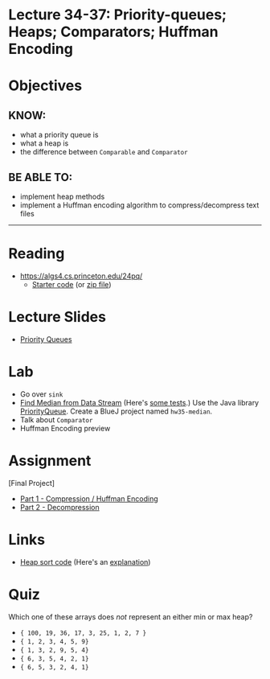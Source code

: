 # Lecture 34-37: Priority-queues; Heaps; Comparators; Huffman Encoding

# Objectives

## KNOW:
- what a priority queue is
- what a heap is
- the difference between `Comparable` and `Comparator`
  
## BE ABLE TO:
- implement heap methods
- implement a Huffman encoding algorithm to compress/decompress text files


---
# Reading

- https://algs4.cs.princeton.edu/24pq/
    - [Starter code](start/) (or [zip file](lec34.zip))


# Lecture Slides

- [Priority Queues](https://algs4.cs.princeton.edu/lectures/keynote/24PriorityQueues.pdf)


# Lab

- Go over `sink`
- [Find Median from Data Stream](https://leetcode.com/problems/find-median-from-data-stream/) (Here's [some tests](./MedianFinderTest.java).)
  Use the Java library [PriorityQueue](https://docs.oracle.com/en/java/javase/11/docs/api/java.base/java/util/PriorityQueue.html). Create a BlueJ project named `hw35-median`.
- Talk about `Comparator`
- Huffman Encoding preview


# Assignment

[Final Project]
- [Part 1 - Compression / Huffman Encoding](work/hw37a.md)
- [Part 2 - Decompression](work/hw37b.md)


# Links

- [Heap sort code](https://algs4.cs.princeton.edu/24pq/Heap.java.html) (Here's an [explanation](https://algs4.cs.princeton.edu/24pq/#:~:text=sorted%20output%20stream.-,Heapsort,-.%20We%20can))



# Quiz

Which one of these arrays does *not* represent an either min or max heap?

- `{ 100, 19, 36, 17, 3, 25, 1, 2, 7 }`
- `{ 1, 2, 3, 4, 5, 9}`
- `{ 1, 3, 2, 9, 5, 4}`
- `{ 6, 3, 5, 4, 2, 1}`
- `{ 6, 5, 3, 2, 4, 1}`

